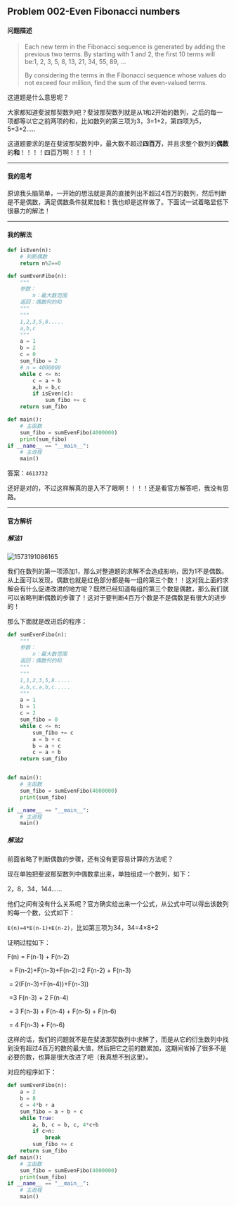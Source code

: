 ## Problem 002-Even Fibonacci numbers

#### 问题描述

>Each new term in the Fibonacci sequence is generated by adding the previous two terms. By starting with 1 and 2, the first 10 terms will be:1, 2, 3, 5, 8, 13, 21, 34, 55, 89, ...
>
>By considering the terms in the Fibonacci sequence whose values do not exceed four million, find the sum of the even-valued terms.

这道题是什么意思呢？

大家都知道斐波那契数列吧？斐波那契数列就是从1和2开始的数列，之后的每一项都等以它之前两项的和，比如数列的第三项为3，3=1+2，第四项为5，5=3+2.....

这道题要求的是在斐波那契数列中，最大数不超过**四百万**，并且求整个数列的**偶数**的**和**！！！！四百万啊！！！！



---

#### 我的思考

原谅我头脑简单，一开始的想法就是真的直接列出不超过4百万的数列，然后判断是不是偶数，满足偶数条件就累加和！我也却是这样做了。下面试一试着略显低下很暴力的解法！



----

#### 我的解法

```python
def isEven(n):
    # 判断偶数
    return n%2==0

def sumEvenFibo(n):
    """
    参数：
        n：最大数范围
    返回：偶数列的和
    """
    """
    1,2,3,5,8.....
    a,b,c
    """
    a = 1
    b = 2
    c = 0
    sum_fibo = 2
    # n = 4000000
    while c <= n:
        c = a + b
        a,b = b,c
        if isEven(c):
            sum_fibo += c
    return sum_fibo

def main():
    # 主函数
    sum_fibo = sumEvenFibo(4000000)
    print(sum_fibo)
if __name__ == "__main__":
    # 主进程
    main()
```

答案：` 4613732 `

还好是对的，不过这样解真的是入不了眼啊！！！！还是看官方解答吧，我没有思路。



----

#### 官方解析

##### 解法1

![1573191086165](C:\Users\蔡\AppData\Roaming\Typora\typora-user-images\1573191086165.png)

我们在数列的第一项添加1，那么对整道题的求解不会造成影响，因为1不是偶数。从上面可以发现，偶数也就是红色部分都是每一组的第三个数！！这对我上面的求解会有什么促进改进的地方呢？既然已经知道每组的第三个数是偶数，那么我们就可以省略判断偶数的步骤了！这对于要判断4百万个数是不是偶数是有很大的进步的！

那么下面就是改进后的程序：

```python
def sumEvenFibo(n):
    """
    参数：
        n：最大数范围
    返回：偶数列的和
    """
    """
    1,1,2,3,5,8.....
    a,b,c,a,b,c.....
    """
    a = 1
    b = 1
    c = 2
    sum_fibo = 0
    while c <= n:
        sum_fibo += c
        a = b + c
        b = a + c
        c = a + b
    return sum_fibo


def main():
    # 主函数
    sum_fibo = sumEvenFibo(4000000)
    print(sum_fibo)

if __name__ == "__main__":
    # 主进程
    main()
```

##### 解法2

前面省略了判断偶数的步骤，还有没有更容易计算的方法呢？

现在单独把斐波那契数列中偶数拿出来，单独组成一个数列，如下：

2，8，34，144......

他们之间有没有什么关系呢？官方确实给出来一个公式，从公式中可以得出该数列的每一个数，公式如下：

 ` E(n)=4*E(n-1)+E(n-2) `，比如第三项为34，34=4×8+2

证明过程如下：

F(n) = F(n-1) + F(n-2) 

​		= F(n-2)+F(n-3)+F(n-2)=2 F(n-2) + F(n-3) 

​		= 2(F(n-3)+F(n-4))+F(n-3))

​		=3 F(n-3) + 2 F(n-4) 

​		= 3 F(n-3) + F(n-4) + F(n-5) + F(n-6) 

​		= 4 F(n-3) + F(n-6) 

这样的话，我们的问题就不是在斐波那契数列中求解了，而是从它的衍生数列中找到没有超过4百万的数的最大值，然后把它之前的数累加，这期间省掉了很多不是必要的数，也算是很大改进了吧（我真想不到这里）。

对应的程序如下：

```python
def sumEvenFibo(n):
    a = 2
    b = 8
    c = 4*b + a
    sum_fibo = a + b + c
    while True:
        a, b, c = b, c, 4*c+b
        if c>n:
            break
        sum_fibo += c
    return sum_fibo
def main():
    # 主函数
    sum_fibo = sumEvenFibo(4000000)
    print(sum_fibo)
if __name__ == "__main__":
    # 主进程
    main()
```

